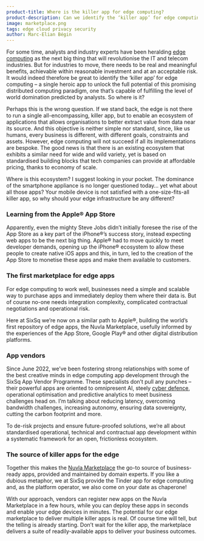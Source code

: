 ```yaml
---
product-title: Where is the killer app for edge computing?
product-description: Can we identify the ‘killer app’ for edge computing?
image: marketplace.png
tags: edge cloud privacy security
author: Marc-Elian Bégin
---
```


For some time, analysts and industry experts have been heralding [edge computing](/blog/discover/2019/11/08/what-is-edge-computing.html) as the next big thing that will revolutionise the IT and telecom industries. But for industries to move, there needs to be real and meaningful benefits, achievable within reasonable investment and at an acceptable risk.  It would indeed therefore be great to identify the ‘killer app’ for edge computing – a single heroic app to unlock the full potential of this promising distributed computing paradigm, one that’s capable of fulfilling the level of world domination predicted by analysts. So where is it? 

Perhaps this is the wrong question. If we stand back, the edge is not there to run a single all-encompassing, killer app, but to enable an ecosystem of applications that allows organisations to better extract value from data near its source. And this objective is neither simple nor standard, since, like us humans, every business is different, with different goals, constraints and assets. However, edge computing will not succeed if all its implementations are bespoke. The good news is that there is an existing ecosystem that exhibits a similar need for wide and wild variety, yet is based on standardised building blocks that tech companies can provide at affordable pricing, thanks to economy of scale.

Where is this ecosystem? I suggest looking in your pocket. The dominance of the smartphone appliance is no longer questioned today… yet what about all those apps? Your mobile device is not satisfied with a one-size-fits-all killer app, so why should your edge infrastructure be any different? 

### Learning from the Apple® App Store 

Apparently, even the mighty Steve Jobs didn’t initially foresee the rise of the App Store as a key part of the iPhone®’s success story, instead expecting web apps to be the next big thing. Apple® had to move quickly to meet developer demands, opening up the iPhone® ecosystem to allow these people to create native iOS apps and this, in turn, led to the creation of the App Store to monetise these apps and make them available to customers.

### The first marketplace for edge apps 

For edge computing to work well, businesses need a simple and scalable way to purchase apps and immediately deploy them where their data is. But of course no-one needs integration complexity, complicated contractual negotiations and operational risk.

Here at SixSq we’re now on a similar path to Apple®, building the world’s first repository of edge apps, the Nuvla Marketplace, usefully informed by the experiences of the App Store, Google Play® and other digital distribution platforms. 

### App vendors

Since June 2022, we’ve been fostering strong relationships with some of the best creative minds in edge computing app development through the SixSq App Vendor Programme. These specialists don’t pull any punches – their powerful apps are oriented to omnipresent AI, steely [cyber defence](https://sixsq.com/news/2022/06/13/news-aiedgelabs.html), operational optimisation and predictive analytics to meet business challenges head on. I’m talking about reducing latency, overcoming bandwidth challenges, increasing autonomy, ensuring data sovereignty, cutting the carbon footprint and more.

To de-risk projects and ensure future-proofed solutions, we’re all about standardised operational, technical and contractual app development within a systematic framework for an open, frictionless ecosystem. 


### The source of killer apps for the edge

Together this makes the [Nuvla Marketplace](/marketplace) the go-to source of business-ready apps, provided and maintained by domain experts. If you like a dubious metaphor, we at SixSq provide the Tinder app for edge computing and, as the platform operator, we also come on your date as chaperone!

With our approach, vendors can register new apps on the Nuvla Marketplace in a few hours, while you can deploy these apps in seconds and enable your edge devices in minutes. The potential for our edge marketplace to deliver multiple killer apps is real. Of course time will tell, but the telling is already starting. Don’t wait for the killer app, the marketplace delivers a suite of readily-available apps to deliver your business outcomes. 
